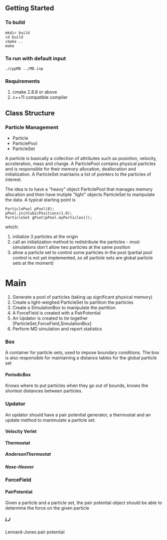 Getting Started
---------------

### To build
    mkdir build
    cd build
    cmake ..
    make

### To run with default input
    ./cppMD ../MD.inp

### Requirements
1. cmake 2.8.8 or above
2. c++11 compatible compiler

Class Structure
---------------

### Particle Management
* Particle
* ParticlePool
* ParticleSet

A particle is basically a collection of attributes such as posiotion, velocity, acceleration, mass and charge. A ParticlePool contains physical particles and is responsible for their memory allocation, deallocation and initialization. A ParticleSet maintains a list of pointers to the particles of interest.
  
  The idea is to have a "heavy" object ParticlePool that manages memory allocation and then have mutiple "light" objects ParticleSet to manipulate the data. A typical starting point is
  
    ParticlePool pPool(8); 
    pPool.initCubicPositions(1.0);
    ParticleSet gPset(pPool.myParticles());
  
  which:
  1. initialize 3 particles at the origin
  2. call an initialization method to redistribute the particles - most simulations don't allow two particles at the same position
  3. allow a particle set to control some particles in the pool (partial pool control is not yet implemented, so all particle sets are global particle sets at the moment)

Main
====

1. Generate a pool of particles (taking up significant physical memory)
2. Create a light-weighed ParticleSet to partition the particles
3. Create a SimulationBox to manipulate the partition
4. A ForceField is created with a PairPotential
5. An Updator is created to tie together [ParticleSet,ForceField,SimulationBox]
6. Perform MD simulation and report statistics

### Box
A container for particle sets, used to impose boundary conditions. The box is also responsible for maintaining a distance tables for the global particle set

#### PeriodicBox
Knows where to put particles when they go out of bounds, knows the shortest distances between particles.

### Updator
An updator should have a pair potential generator, a thermostat and an update method to manimulate a particle set.

#### Velocity Verlet

#### Thermostat

##### AndersonThermostat

##### Nose-Hoover

### ForceField
#### PairPotential
Given a particle and a particle set, the pair potential object should be able to determine the force on the given particle

##### LJ
Lennard-Jones pair potential
	

